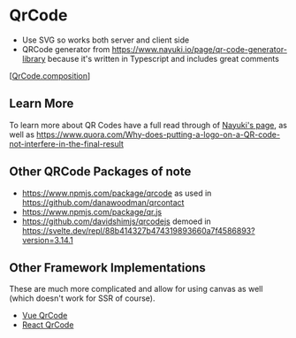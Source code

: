 # QrCode

- Use SVG so works both server and client side
- QRCode generator from https://www.nayuki.io/page/qr-code-generator-library because it's written in Typescript and includes great comments

[[QrCode.composition]]

## Learn More

To learn more about QR Codes have a full read through of [Nayuki's page](https://www.nayuki.io/page/qr-code-generator-library), as well as https://www.quora.com/Why-does-putting-a-logo-on-a-QR-code-not-interfere-in-the-final-result

## Other QRCode Packages of note

- https://www.npmjs.com/package/qrcode as used in https://github.com/danawoodman/qrcontact
- https://www.npmjs.com/package/qr.js
- https://github.com/davidshimjs/qrcodejs demoed in https://svelte.dev/repl/88b414327b474319893660a7f4586893?version=3.14.1

## Other Framework Implementations

These are much more complicated and allow for using canvas as well (which doesn't work for SSR of course).

- [Vue QrCode](https://github.com/scopewu/qrcode.vue/blob/main/src/index.ts)
- [React QrCode](https://github.com/zpao/qrcode.react/blob/trunk/src/index.tsx)

[//begin]: # "Autogenerated link references for markdown compatibility"
[QrCode.composition]: QrCode.composition "QrCode"
[//end]: # "Autogenerated link references"
